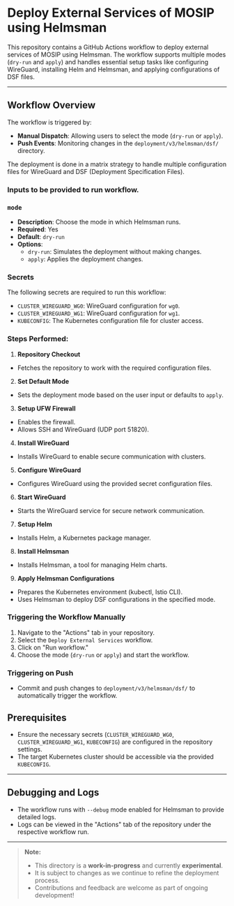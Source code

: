 # Deploy External Services of MOSIP using Helmsman

This repository contains a GitHub Actions workflow to deploy external services of MOSIP using Helmsman. The workflow supports multiple modes (`dry-run` and `apply`) and handles essential setup tasks like configuring WireGuard, installing Helm and Helmsman, and applying configurations of DSF files.

---

## Workflow Overview

The workflow is triggered by:
- **Manual Dispatch**: Allowing users to select the mode (`dry-run` or `apply`).
- **Push Events**: Monitoring changes in the `deployment/v3/helmsman/dsf/` directory.

The deployment is done in a matrix strategy to handle multiple configuration files for WireGuard and DSF (Deployment Specification Files).

### Inputs to be provided to run workflow.

### `mode`
- **Description**: Choose the mode in which Helmsman runs.
- **Required**: Yes
- **Default**: `dry-run`
- **Options**:
    - `dry-run`: Simulates the deployment without making changes.
    - `apply`: Applies the deployment changes.

### Secrets

The following secrets are required to run this workflow:
- `CLUSTER_WIREGUARD_WG0`: WireGuard configuration for `wg0`.
- `CLUSTER_WIREGUARD_WG1`: WireGuard configuration for `wg1`.
- `KUBECONFIG`: The Kubernetes configuration file for cluster access.

### Steps Performed:

1. **Repository Checkout**
- Fetches the repository to work with the required configuration files.

2. **Set Default Mode**
- Sets the deployment mode based on the user input or defaults to `apply`.

3. **Setup UFW Firewall**
- Enables the firewall.
- Allows SSH and WireGuard (UDP port 51820).

4. **Install WireGuard**
- Installs WireGuard to enable secure communication with clusters.

5. **Configure WireGuard**
- Configures WireGuard using the provided secret configuration files.

6. **Start WireGuard**
- Starts the WireGuard service for secure network communication.

7. **Setup Helm**
- Installs Helm, a Kubernetes package manager.

8. **Install Helmsman**
- Installs Helmsman, a tool for managing Helm charts.

9. **Apply Helmsman Configurations**
- Prepares the Kubernetes environment (kubectl, Istio CLI).
- Uses Helmsman to deploy DSF configurations in the specified mode.

### Triggering the Workflow Manually
1. Navigate to the "Actions" tab in your repository.
2. Select the `Deploy External Services` workflow.
3. Click on "Run workflow."
4. Choose the mode (`dry-run` or `apply`) and start the workflow.

### Triggering on Push
- Commit and push changes to `deployment/v3/helmsman/dsf/` to automatically trigger the workflow.

## Prerequisites

- Ensure the necessary secrets (`CLUSTER_WIREGUARD_WG0`, `CLUSTER_WIREGUARD_WG1`, `KUBECONFIG`) are configured in the repository settings.
- The target Kubernetes cluster should be accessible via the provided `KUBECONFIG`.

---

## Debugging and Logs

- The workflow runs with `--debug` mode enabled for Helmsman to provide detailed logs.
- Logs can be viewed in the "Actions" tab of the repository under the respective workflow run.

---

> **Note:**
> - This directory is a **work-in-progress** and currently **experimental**.
> - It is subject to changes as we continue to refine the deployment process.
> - Contributions and feedback are welcome as part of ongoing development!